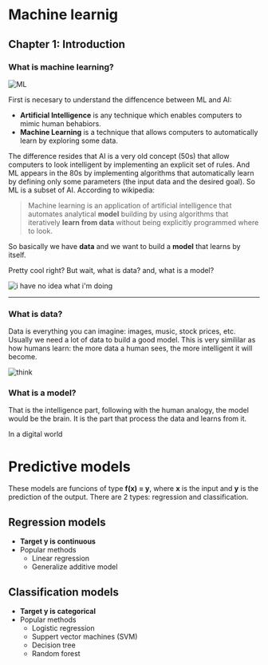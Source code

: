 # Machine learnig

## Chapter 1: Introduction



### What is machine learning?

![ML](https://www.marketsimplified.com/wp-content/uploads/2017/04/ml_vs_ai.jpg)

First is necesary to understand the diffencence between ML and AI:

 * **Artificial Intelligence** is any technique which enables computers to mimic human behabiors.
 * **Machine Learning** is a technique that allows computers to automatically learn by exploring some data.
 
The difference resides that AI is a very old concept (50s) that allow computers to look intelligent by implementing an 	explicit set of rules. And ML appears in the 80s by implementing algorithms that automatically learn by defining only some parameters (the input data and the desired goal). So ML is a subset of AI. According to wikipedia:

> Machine learning is an application of artificial intelligence that automates analytical **model** building by using algorithms that iteratively **learn from data** without being explicitly programmed where to look.

So basically we have **data** and we want to build a **model** that learns by itself.

Pretty cool right? But wait, what is data? and, what is a model?

![i have no idea what i'm doing](https://cdn-images-1.medium.com/max/455/1*snTXFElFuQLSFDnvZKJ6IA.png)

---

### What is data?

Data is everything you can imagine: images, music, stock prices, etc. Usually we need a lot of data to build a good model. This is very simililar as how humans learn: the more data a human sees, the more intelligent it will become.

![think](http://i0.kym-cdn.com/photos/images/facebook/001/217/711/afd.jpg_large)

### What is a model?

That is the intelligence part, following with the human analogy, the model would be the brain. It is the part that process the data and learns from it.

In a digital world 


# Predictive models

These models are funcions of type **f(x) = y**, where **x** is the input and **y** is the prediction of the output. There are 2 types: regression and classification.

## Regression models

 * **Target y is continuous**
 * Popular methods
   * Linear regression
   * Generalize additive model

## Classification models

 * **Target y is categorical**
 * Popular methods
   * Logistic regression
   * Suppert vector machines (SVM)
   * Decision tree
   * Random forest

